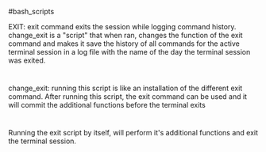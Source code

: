 #bash_scripts

EXIT:
exit command exits the session while logging command history.
change_exit is a "script" that when ran, changes the function of the 
exit command and makes it save the history of all commands for the 
active terminal session in a log file with the name of the day the 
terminal session was exited.
#
change_exit: running this script is like an installation of the 
different exit command. After running this script, the exit command can 
be used and it will commit the additional functions before the terminal 
exits
#
Running the exit script by itself, will perform it's additional 
functions and exit the terminal session. 

